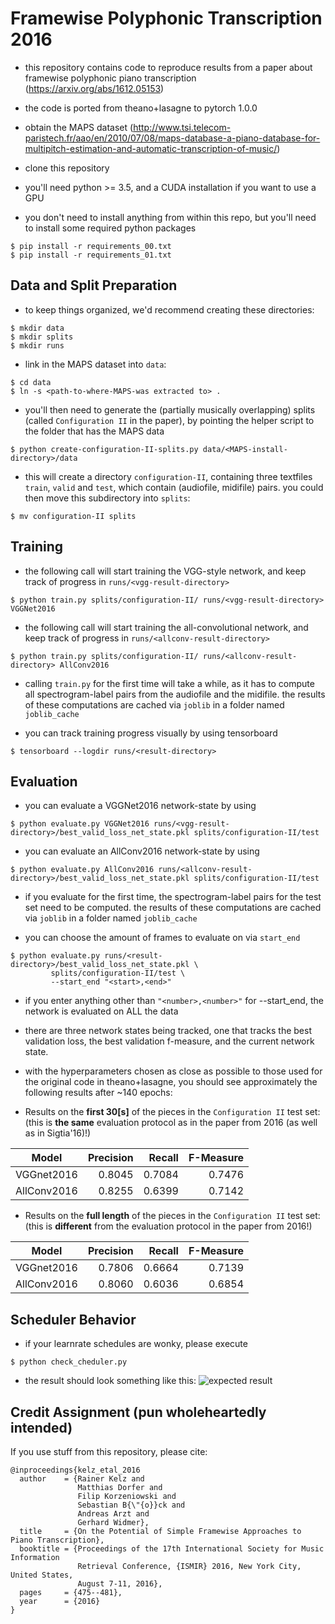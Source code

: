 # Framewise Polyphonic Transcription 2016
- this repository contains code to reproduce results from a paper about framewise polyphonic piano transcription (https://arxiv.org/abs/1612.05153)

- the code is ported from theano+lasagne to pytorch 1.0.0

- obtain the MAPS dataset (http://www.tsi.telecom-paristech.fr/aao/en/2010/07/08/maps-database-a-piano-database-for-multipitch-estimation-and-automatic-transcription-of-music/)

- clone this repository

- you'll need python >= 3.5, and a CUDA installation if you want to use a GPU

- you don't need to install anything from within this repo, but you'll need to install some required python packages
```
$ pip install -r requirements_00.txt
$ pip install -r requirements_01.txt
```

## Data and Split Preparation
- to keep things organized, we'd recommend creating these directories:
```
$ mkdir data
$ mkdir splits
$ mkdir runs
```

- link in the MAPS dataset into `data`:
```
$ cd data
$ ln -s <path-to-where-MAPS-was extracted to> .
```

- you'll then need to generate the (partially musically overlapping) splits (called `Configuration II` in the paper), by pointing the helper script to the folder that has the MAPS data
```
$ python create-configuration-II-splits.py data/<MAPS-install-directory>/data
```

- this will create a directory `configuration-II`, containing three textfiles `train`, `valid` and `test`, which contain (audiofile, midifile) pairs. you could then move this subdirectory into `splits`:
```
$ mv configuration-II splits
```

## Training
- the following call will start training the VGG-style network, and keep track of progress in `runs/<vgg-result-directory>`
```
$ python train.py splits/configuration-II/ runs/<vgg-result-directory> VGGNet2016
```

- the following call will start training the all-convolutional network, and keep track of progress in `runs/<allconv-result-directory>`
```
$ python train.py splits/configuration-II/ runs/<allconv-result-directory> AllConv2016
```

- calling `train.py` for the first time will take a while, as it has to compute all spectrogram-label pairs from the audiofile and the midifile. the results of these computations are cached via `joblib` in a folder named `joblib_cache`

- you can track training progress visually by using tensorboard
```
$ tensorboard --logdir runs/<result-directory>
```

## Evaluation
- you can evaluate a VGGNet2016 network-state by using
```
$ python evaluate.py VGGNet2016 runs/<vgg-result-directory>/best_valid_loss_net_state.pkl splits/configuration-II/test
```

- you can evaluate an AllConv2016 network-state by using
```
$ python evaluate.py AllConv2016 runs/<allconv-result-directory>/best_valid_loss_net_state.pkl splits/configuration-II/test
```

- if you evaluate for the first time, the spectrogram-label pairs for the test set need to be computed. the results of these computations are cached via `joblib` in a folder named `joblib_cache`

- you can choose the amount of frames to evaluate on via `start_end`
```
$ python evaluate.py runs/<result-directory>/best_valid_loss_net_state.pkl \
         splits/configuration-II/test \
         --start_end "<start>,<end>"
```

- if you enter anything other than `"<number>,<number>"` for --start_end, the network is evaluated on ALL the data

- there are three network states being tracked, one that tracks the best validation loss, the best validation f-measure, and the current network state.

- with the hyperparameters chosen as close as possible to those used for the original code in theano+lasagne, you should see approximately the following results after ~140 epochs:

- Results on the **first 30[s]** of the pieces in the `Configuration II` test set:
  (this is **the same** evaluation protocol as in the paper from 2016 (as well as in Sigtia'16)!)

| Model        | Precision | Recall | F-Measure |
| ------------ | ---------:| ------:| ---------:|
| VGGnet2016   |  0.8045   | 0.7084 |  0.7476   |
| AllConv2016  |  0.8255   | 0.6399 |  0.7142   |


- Results on the **full length** of the pieces in the `Configuration II` test set:
  (this is **different** from the evaluation protocol in the paper from 2016!)

| Model        | Precision | Recall | F-Measure |
| ------------ | ---------:| ------:| ---------:|
| VGGnet2016   | 0.7806    | 0.6664 |  0.7139   |
| AllConv2016  | 0.8060    | 0.6036 |  0.6854   |


## Scheduler Behavior
- if your learnrate schedules are wonky, please execute
```
$ python check_cheduler.py
```
- the result should look something like this:
![expected result](./check_cheduler.png)


## Credit Assignment (pun wholeheartedly intended)
If you use stuff from this repository, please cite:
```
@inproceedings{kelz_etal_2016
  author    = {Rainer Kelz and
               Matthias Dorfer and
               Filip Korzeniowski and
               Sebastian B{\"{o}}ck and
               Andreas Arzt and
               Gerhard Widmer},
  title     = {On the Potential of Simple Framewise Approaches to Piano Transcription},
  booktitle = {Proceedings of the 17th International Society for Music Information
               Retrieval Conference, {ISMIR} 2016, New York City, United States,
               August 7-11, 2016},
  pages     = {475--481},
  year      = {2016}
}
```
